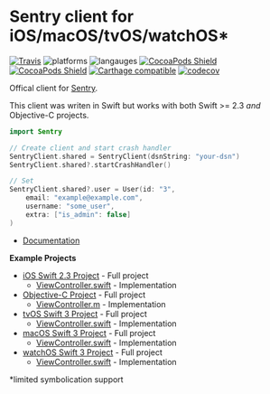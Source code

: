 # Sentry client for iOS/macOS/tvOS/watchOS*

[![Travis](https://img.shields.io/travis/getsentry/sentry-swift.svg?maxAge=2592000)](https://travis-ci.org/getsentry/sentry-swift)
![platforms](https://img.shields.io/badge/platforms-iOS%20%7C%20tvOS%20%7C%20OSX-333333.svg)
![langauges](https://img.shields.io/badge/languages-Swift%20%7C%20ObjC-333333.svg)
[![CocoaPods Shield](https://img.shields.io/cocoapods/v/Sentry.svg)](https://cocoapods.org/pods/Sentry)
[![CocoaPods Shield](https://img.shields.io/cocoapods/dt/Sentry.svg)](https://cocoapods.org/pods/Sentry)
[![Carthage compatible](https://img.shields.io/badge/Carthage-compatible-4BC51D.svg?style=flat)](https://github.com/Carthage/Carthage)
[![codecov](https://codecov.io/gh/getsentry/sentry-swift/branch/master/graph/badge.svg)](https://codecov.io/gh/getsentry/sentry-swift)

Offical client for [Sentry](https://www.sentry.io/).

This client was writen in Swift but works with both Swift >= 2.3 *and* Objective-C projects.

```swift
import Sentry

// Create client and start crash handler
SentryClient.shared = SentryClient(dsnString: "your-dsn")
SentryClient.shared?.startCrashHandler()

// Set
SentryClient.shared?.user = User(id: "3",
	email: "example@example.com",
	username: "some_user",
	extra: ["is_admin": false]
)
```

- [Documentation](https://docs.sentry.io/clients/cocoa/)

**Example Projects**

- [iOS Swift 2.3 Project](/Examples/SwiftExample) - Full project
  - [ViewController.swift](/Examples/SwiftExample/SwiftExample/ViewController.swift) - Implementation
- [Objective-C Project](/Examples/ObjCExample) - Full project
  - [ViewController.m](/Examples/ObjCExample/ObjCExample/ViewController.m) - Implementation
- [tvOS Swift 3 Project](/Examples/SwiftTVOSExample) - Full project
  - [ViewController.swift](/Examples/SwiftTVOSExample/SwiftTVOSExample/ViewController.swift) - Implementation
- [macOS Swift 3 Project](/Examples/MacExample) - Full project
  - [ViewController.swift](/Examples/MacExample/MacExample/ViewController.swift) - Implementation
- [watchOS Swift 3 Project](/Examples/SwiftWatchOSExample) - Full project
  - [ViewController.swift](/Examples/SwiftWatchOSExample/SwiftWatchOSExample/ViewController.swift) - Implementation

*limited symbolication support
